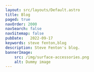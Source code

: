 ```yaml
---
layout: src/layouts/Default.astro
title: Blog
paged: true
navOrder: 2000
navSearch: false
navSitemap: false
pubDate:   2022-09-17
keywords: steve fenton,blog
description: Steve Fenton's blog.
bannerImage:
    src: /img/surface-accessories.png
    alt: Dummy image
---
```

